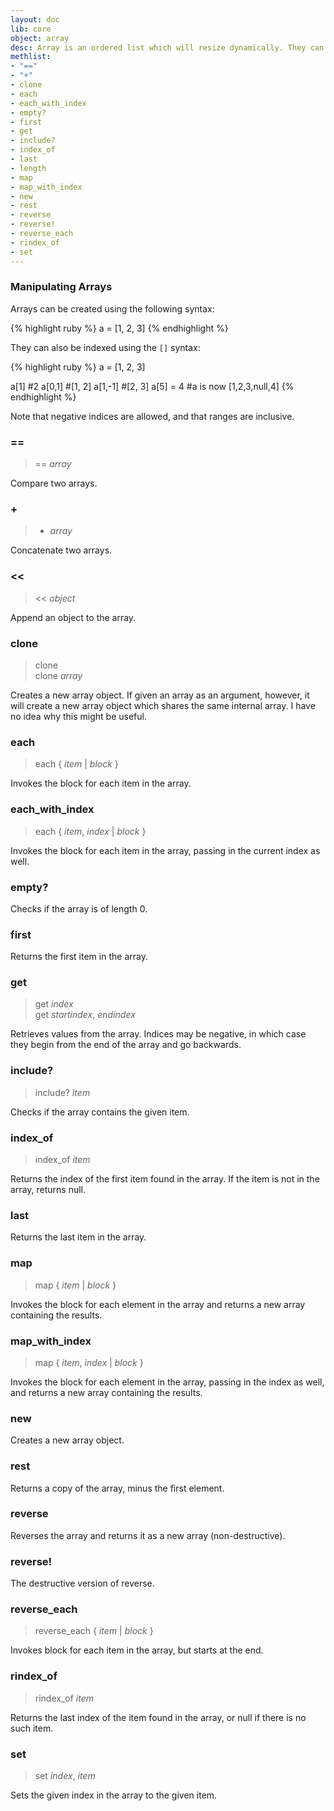 ```yaml
---
layout: doc
lib: core
object: array
desc: Array is an ordered list which will resize dynamically. They can be as heterogenous as you would like. Arrays in Brat are zero-based. Arrays also squish in methods from enumerable.
methlist:
- "=="
- "+"
- clone
- each
- each_with_index
- empty?
- first
- get
- include?
- index_of
- last
- length
- map
- map_with_index
- new
- rest
- reverse
- reverse!
- reverse_each
- rindex_of
- set
---
```


### Manipulating Arrays

Arrays can be created using the following syntax:

{% highlight ruby %}
a = [1, 2, 3]
{% endhighlight %}

They can also be indexed using the `[]` syntax:

{% highlight ruby %}
a = [1, 2, 3]

a[1]  #2
a[0,1]  #[1, 2]
a[1,-1]  #[2, 3]
a[5] = 4  #a is now [1,2,3,null,4]
{% endhighlight %}

Note that negative indices are allowed, and that ranges are inclusive.

### ==
>== _array_

Compare two arrays.

### +
>+ _array_

Concatenate two arrays.

### <<
><< _object_

Append an object to the array.

### clone
>clone  
>clone _array_

Creates a new array object. If given an array as an argument, however, it will create a new array object which shares the same internal array. I have no idea why this might be useful.

### each
>each { _item_ | _block_ }

Invokes the block for each item in the array.

### each_with_index
>each { _item_, _index_ | _block_ }

Invokes the block for each item in the array, passing in the current index as well.

### empty?

Checks if the array is of length 0.

### first

Returns the first item in the array.

### get
>get _index_  
>get _startindex_, _endindex_

Retrieves values from the array. Indices may be negative, in which case they begin from the end of the array and go backwards.

### include?
>include? _item_

Checks if the array contains the given item.

### index_of
>index_of _item_

Returns the index of the first item found in the array. If the item is not in the array, returns null.

### last

Returns the last item in the array.

### map
>map { _item_ | _block_ }

Invokes the block for each element in the array and returns a new array containing the results.

### map_with_index
>map { _item_, _index_ | _block_ }

Invokes the block for each element in the array, passing in the index as well, and returns a new array containing the results.

### new

Creates a new array object.

### rest

Returns a copy of the array, minus the first element.

### reverse

Reverses the array and returns it as a new array (non-destructive).

### reverse!

The destructive version of reverse.

### reverse_each
>reverse_each { _item_ | _block_ }

Invokes block for each item in the array, but starts at the end.

### rindex_of
>rindex_of _item_

Returns the last index of the item found in the array, or null if there is no such item.

### set
>set _index_, _item_

Sets the given index in the array to the given item.
